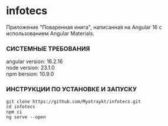 # infotecs
Приложение "Поваренная книга", написанная на Angular 16 с использованием Angular Materials.

### СИСТЕМНЫЕ ТРЕБОВАНИЯ
angular version: 16.2.16 </br >
node version: 23.1.0 </br >
npm bersion: 10.9.0 </br >

### ИНСТРУКЦИИ ПО УСТАНОВКЕ И ЗАПУСКУ
```
git clone https://github.com/Myotraykt/infotecs.git
cd infotecs
npm ci
ng serve --open
```
